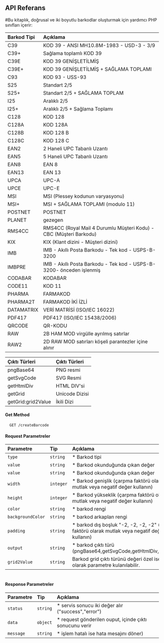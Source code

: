 

## API Referans


#Bu kitaplık, doğrusal ve iki boyutlu barkodlar oluşturmak için yardımcı PHP sınıfları içerir:

| Barkod Tipi | Açıklama     |
| :-------- | :------- |
|C39 | KOD 39 - ANSI MH10.8M-1983 - USD-3 - 3/9|
|C39+ | Sağlama toplamlı KOD 39|
|C39E | KOD 39 GENİŞLETİLMİŞ|
|C39E+ | KOD 39 GENİŞLETİLMİŞ + SAĞLAMA TOPLAMI|
|C93 | KOD 93 - USS-93|
|S25 | Standart 2/5|
|S25+ | Standart 2/5 + SAĞLAMA TOPLAM|
|I25 | Aralıklı 2/5|
|I25+ | Aralıklı 2/5 + Sağlama Toplamı|
|C128 | KOD 128|
|C128A | KOD 128A|
|C128B | KOD 128 B|
|C128C | KOD 128 C|
|EAN2 | 2 Haneli UPC Tabanlı Uzantı|
|EAN5 | 5 Haneli UPC Tabanlı Uzantı|
|EAN8 | EAN 8|
|EAN13 | EAN 13|
|UPCA | UPC-A|
|UPCE | UPC-E|
|MSI | MSI (Plessey kodunun varyasyonu)|
|MSI+ | MSI + SAĞLAMA TOPLAMI (modulo 11)|
|POSTNET | POSTNET|
|PLANET | gezegen|
|RMS4CC | RMS4CC (Royal Mail 4 Durumlu Müşteri Kodu) - CBC (Müşteri Barkodu)|
|KIX | KIX (Klant dizini - Müşteri dizini)|
|IMB | IMB - Akıllı Posta Barkodu - Tek kod - USPS-B-3200|
|IMBPRE | IMB - Akıllı Posta Barkodu - Tek kod - USPS-B-3200- önceden işlenmiş|
|CODABAR | KODABAR|
|CODE11 | KOD 11|
|PHARMA | FARMAKOD|
|PHARMA2T | FARMAKOD İKİ İZLİ|
|DATAMATRIX | VERİ MATRİSİ (ISO/IEC 16022)|
|PDF417 | PDF417 (ISO/IEC 15438/2006)|
|QRCODE | QR-KODU|
|RAW | 2B HAM MOD virgülle ayrılmış satırlar|
|RAW2 | 2D RAW MOD satırları köşeli parantezler içine alınır|


| Çıktı Türleri| Çıktı Türleri |
|  :--------  | :-------- |
|pngBase64|PNG resmi|
|getSvgCode|SVG Resmi|
|getHtmlDiv|HTML DIV'si|
|getGrid|Unicode Dizisi|
|getGrid:grid2Value|İkili Dizi|

#### Get Method

```http
  GET /createBarcode
```


#### Request Parametreler

| Parametre | Tip      | Açıklama                |
| :-------- | :-------  | :------------------------- |
| `type`    | `string`  | * Barkod tipi  |
| `value`   | `string`  | * Barkod okunduğunda çıkan değer  |
| `value`   | `string`  | * Barkod okunduğunda çıkan değer  |
| `width`   | `integer` | * Barkod genişlik (çarpma faktörü olarak mutlak veya negatif değer kullanın) |
| `height`  | `integer` | * Barkod yükseklik (çarpma faktörü olarak mutlak veya negatif değer kullanın)|
| `color`   | `string`  | * barkod rengi|
| `backgroundColor` | `string` | * barkod arkaplan rengi |
| `padding` | `string` | * barkod dış boşluk "-2, -2, -2, -2" (çarpma faktörü olarak mutlak veya negatif değer kullanın) |
| `output`          | `string` | * barkod çıktı türü (pngBase64,getSvgCode,getHtmlDiv,getGrid)|
| `grid2Value`    | `string` | Barkod grid çıktı türünü değeri özel ise ek olarak parametre kulanılabilir. |



#

#### Response Parametreler

| Parametre | Tip      | Açıklama                |
| :-------- | :-------  | :------------------------- |
| `status`    | `string`  | * servis sonucu iki değer alır ("success","error")  |
| `data`   | `object`  | * request gönderilen ouput, içinde çıktı sonucunu verir |
| `message`   | `string` | * işlem hatalı ise hata mesajını döner) |

